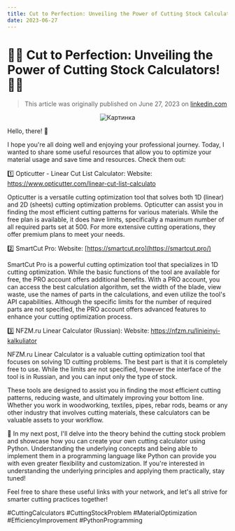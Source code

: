 ```yaml
---
title: Cut to Perfection: Unveiling the Power of Cutting Stock Calculators
date: 2023-06-27
---
```

# 🔧📐 Cut to Perfection: Unveiling the Power of Cutting Stock Calculators! 🔬🤖


>This article was originally published on June 27, 2023 on [linkedin.com](https://www.linkedin.com/pulse/cut-perfection-unveiling-power-cutting-stock-ilgiz-nigmatullin)


<p align="center">
  <img src="https://media.licdn.com/dms/image/D4E12AQHIYPte15EPQQ/article-cover_image-shrink_600_2000/0/1687851932456?e=1693440000&v=beta&t=THsM_gSYV5vzzDvbnb-OQesNDXMDNfpFOw5gVH0Umys" alt="Картинка">
</p>


Hello, there! 👋

I hope you're all doing well and enjoying your professional journey. Today, I wanted to share some useful resources that allow you to optimize your material usage and save time and resources. Check them out:

1️⃣ Opticutter - Linear Cut List Calculator: Website: <https://www.opticutter.com/linear-cut-list-calculato>

Opticutter is a versatile cutting optimization tool that solves both 1D (linear) and 2D (sheets) cutting optimization problems. Opticutter can assist you in finding the most efficient cutting patterns for various materials. While the free plan is available, it does have limits, specifically a maximum number of all required parts set at 500. For more extensive cutting operations, they offer premium plans to meet your needs.

2️⃣ SmartCut Pro: Website: [https://smartcut.pro](https://smartcut.pro/)

SmartCut Pro is a powerful cutting optimization tool that specializes in 1D cutting optimization. While the basic functions of the tool are available for free, the PRO account offers additional benefits. With a PRO account, you can access the best calculation algorithm, set the width of the blade, view waste, use the names of parts in the calculations, and even utilize the tool's API capabilities. Although the specific limits for the number of required parts are not specified, the PRO account offers advanced features to enhance your cutting optimization process.

3️⃣ NFZM.ru Linear Calculator (Russian): Website: <https://nfzm.ru/linieinyi-kalkuliator>

NFZM.ru Linear Calculator is a valuable cutting optimization tool that focuses on solving 1D cutting problems. The best part is that it is completely free to use. While the limits are not specified, however the interface of the tool is in Russian, and you can input only the type of stock.

These tools are designed to assist you in finding the most efficient cutting patterns, reducing waste, and ultimately improving your bottom line. Whether you work in woodworking, textiles, pipes, rebar rods, beams or any other industry that involves cutting materials, these calculators can be valuable assets to your workflow.

📢 In my next post, I'll delve into the theory behind the cutting stock problem and showcase how you can create your own cutting calculator using Python. Understanding the underlying concepts and being able to implement them in a programming language like Python can provide you with even greater flexibility and customization. If you're interested in understanding the underlying principles and applying them practically, stay tuned!

Feel free to share these useful links with your network, and let's all strive for smarter cutting practices together!

#CuttingCalculators #CuttingStockProblem #MaterialOptimization #EfficiencyImprovement #PythonProgramming
